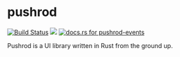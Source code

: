 # pushrod

[![Build Status](https://travis-ci.org/KenSuenobu/pushrod.svg?branch=master)](https://travis-ci.org/KenSuenobu/pushrod)
[![](https://img.shields.io/crates/d/pushrod.svg)](https://crates.io/crates/pushrod)
[![docs.rs for pushrod-events](https://docs.rs/pushrod/badge.svg)](https://docs.rs/pushrod)

Pushrod is a UI library written in Rust from the ground up.

